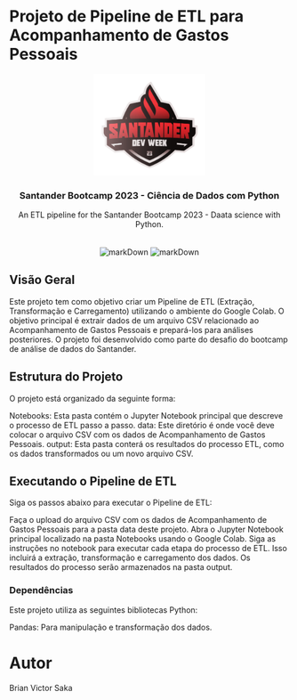 # Projeto de Pipeline de ETL para Acompanhamento de Gastos Pessoais
<div align="center">
  <a href="https://github.com/BVictorsk/SDW23_ETL">
    <img src="images/sdw2023-logo.png" alt="Logo" width="200" height="182">
  </a>
  <h3 align="center">Santander Bootcamp 2023 - Ciência de Dados com Python</h3>
  <p align="center">
    An ETL pipeline for the Santander Bootcamp 2023 - Daata science with Python.
</div>

<br>

<div align="center">
      <img align="center" alt="markDown" src="https://img.shields.io/badge/Python-14354C?style=for-the-badge&logo=python&logoColor=white" />
      <img align="center" alt="markDown" src="https://img.shields.io/badge/jupyter-%23FA0F00.svg?style=for-the-badge&logo=jupyter&logoColor=white" />
</div>

## Visão Geral
Este projeto tem como objetivo criar um Pipeline de ETL (Extração, Transformação e Carregamento) utilizando o ambiente do Google Colab. O objetivo principal é extrair dados de um arquivo CSV relacionado ao Acompanhamento de Gastos Pessoais e prepará-los para análises posteriores. O projeto foi desenvolvido como parte do desafio do bootcamp de análise de dados do Santander.

## Estrutura do Projeto
O projeto está organizado da seguinte forma:

Notebooks: Esta pasta contém o Jupyter Notebook principal que descreve o processo de ETL passo a passo.
data: Este diretório é onde você deve colocar o arquivo CSV com os dados de Acompanhamento de Gastos Pessoais.
output: Esta pasta conterá os resultados do processo ETL, como os dados transformados ou um novo arquivo CSV.

## Executando o Pipeline de ETL
Siga os passos abaixo para executar o Pipeline de ETL:

Faça o upload do arquivo CSV com os dados de Acompanhamento de Gastos Pessoais para a pasta data deste projeto.
Abra o Jupyter Notebook principal localizado na pasta Notebooks usando o Google Colab.
Siga as instruções no notebook para executar cada etapa do processo de ETL. Isso incluirá a extração, transformação e carregamento dos dados.
Os resultados do processo serão armazenados na pasta output.

### Dependências
Este projeto utiliza as seguintes bibliotecas Python:

Pandas: Para manipulação e transformação dos dados.


# Autor
Brian Victor Saka
